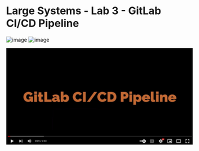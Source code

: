 # Large Systems - Lab 3 - GitLab CI/CD Pipeline
![image](https://user-images.githubusercontent.com/12752516/218289516-6d542aba-7bce-4fb4-85fe-e64277df9cf1.png) ![image](https://user-images.githubusercontent.com/12752516/218289533-6861f864-891a-435a-b72f-57f580990785.png)

[![Video1](https://github.com/husseinahmed-dev/LS-Lab3/blob/main/video-cover.jpg)](https://youtu.be/5t5q5AEEFEc)
